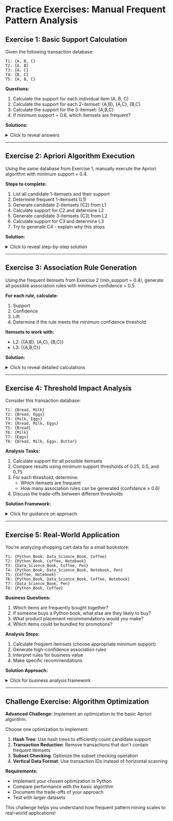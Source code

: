 # Practice Exercises: Manual Frequent Pattern Analysis

## Exercise 1: Basic Support Calculation

Given the following transaction database:

```
T1: {A, B, C}
T2: {A, B}
T3: {A, C}
T4: {B, C}
T5: {A, B, C}
```

**Questions:**
1. Calculate the support for each individual item (A, B, C)
2. Calculate the support for each 2-itemset: {A,B}, {A,C}, {B,C}
3. Calculate the support for the 3-itemset: {A,B,C}
4. If minimum support = 0.6, which itemsets are frequent?

**Solutions:**
<details>
<summary>Click to reveal answers</summary>

1. Individual item support:
   - A: appears in T1, T2, T3, T5 → 4/5 = 0.8
   - B: appears in T1, T2, T4, T5 → 4/5 = 0.8  
   - C: appears in T1, T3, T4, T5 → 4/5 = 0.8

2. 2-itemset support:
   - {A,B}: appears in T1, T2, T5 → 3/5 = 0.6
   - {A,C}: appears in T1, T3, T5 → 3/5 = 0.6
   - {B,C}: appears in T1, T4, T5 → 3/5 = 0.6

3. 3-itemset support:
   - {A,B,C}: appears in T1, T5 → 2/5 = 0.4

4. Frequent itemsets (min_support = 0.6):
   - L1: {A}, {B}, {C}
   - L2: {A,B}, {A,C}, {B,C}
   - L3: {} (empty, {A,B,C} has support 0.4 < 0.6)

</details>

---

## Exercise 2: Apriori Algorithm Execution

Using the same database from Exercise 1, manually execute the Apriori algorithm with minimum support = 0.4.

**Steps to complete:**
1. List all candidate 1-itemsets and their support
2. Determine frequent 1-itemsets (L1)
3. Generate candidate 2-itemsets (C2) from L1
4. Calculate support for C2 and determine L2
5. Generate candidate 3-itemsets (C3) from L2
6. Calculate support for C3 and determine L3
7. Try to generate C4 - explain why this stops

**Solution:**
<details>
<summary>Click to reveal step-by-step solution</summary>

**Step 1: Candidate 1-itemsets**
- C1 = {{A}, {B}, {C}}
- Support: A=0.8, B=0.8, C=0.8

**Step 2: Frequent 1-itemsets**
- L1 = {{A}, {B}, {C}} (all ≥ 0.4)

**Step 3: Generate C2**
- C2 = {{A,B}, {A,C}, {B,C}}

**Step 4: Support for C2 and L2**
- {A,B}: 0.6 ≥ 0.4 ✓
- {A,C}: 0.6 ≥ 0.4 ✓  
- {B,C}: 0.6 ≥ 0.4 ✓
- L2 = {{A,B}, {A,C}, {B,C}}

**Step 5: Generate C3**
- C3 = {{A,B,C}} (only one possible combination)

**Step 6: Support for C3 and L3**
- {A,B,C}: 0.4 ≥ 0.4 ✓
- L3 = {{A,B,C}}

**Step 7: Generate C4**
- Cannot generate C4 because we need at least 2 frequent 3-itemsets to create 4-itemsets
- Algorithm terminates

</details>

---

## Exercise 3: Association Rule Generation

Using the frequent itemsets from Exercise 2 (min_support = 0.4), generate all possible association rules with minimum confidence = 0.5.

**For each rule, calculate:**
1. Support
2. Confidence  
3. Lift
4. Determine if the rule meets the minimum confidence threshold

**Itemsets to work with:**
- L2: {{A,B}, {A,C}, {B,C}}
- L3: {{A,B,C}}

**Solution:**
<details>
<summary>Click to reveal detailed calculations</summary>

**From {A,B} (support = 0.6):**
1. A → B: 
   - Confidence = 0.6/0.8 = 0.75 ≥ 0.5 ✓
   - Lift = 0.75/0.8 = 0.9375
2. B → A:
   - Confidence = 0.6/0.8 = 0.75 ≥ 0.5 ✓  
   - Lift = 0.75/0.8 = 0.9375

**From {A,C} (support = 0.6):**
3. A → C:
   - Confidence = 0.6/0.8 = 0.75 ≥ 0.5 ✓
   - Lift = 0.75/0.8 = 0.9375
4. C → A:
   - Confidence = 0.6/0.8 = 0.75 ≥ 0.5 ✓
   - Lift = 0.75/0.8 = 0.9375

**From {B,C} (support = 0.6):**
5. B → C:
   - Confidence = 0.6/0.8 = 0.75 ≥ 0.5 ✓
   - Lift = 0.75/0.8 = 0.9375
6. C → B:
   - Confidence = 0.6/0.8 = 0.75 ≥ 0.5 ✓
   - Lift = 0.75/0.8 = 0.9375

**From {A,B,C} (support = 0.4):**
7. A → {B,C}:
   - Confidence = 0.4/0.8 = 0.5 ≥ 0.5 ✓
   - Lift = 0.5/0.6 = 0.833
8. B → {A,C}:
   - Confidence = 0.4/0.8 = 0.5 ≥ 0.5 ✓
   - Lift = 0.5/0.6 = 0.833
9. C → {A,B}:
   - Confidence = 0.4/0.8 = 0.5 ≥ 0.5 ✓
   - Lift = 0.5/0.6 = 0.833
10. {A,B} → C:
    - Confidence = 0.4/0.6 = 0.667 ≥ 0.5 ✓
    - Lift = 0.667/0.8 = 0.833
11. {A,C} → B:
    - Confidence = 0.4/0.6 = 0.667 ≥ 0.5 ✓
    - Lift = 0.667/0.8 = 0.833
12. {B,C} → A:
    - Confidence = 0.4/0.6 = 0.667 ≥ 0.5 ✓
    - Lift = 0.667/0.8 = 0.833

**All 12 rules meet the minimum confidence threshold!**

</details>

---

## Exercise 4: Threshold Impact Analysis

Consider this transaction database:

```
T1: {Bread, Milk}
T2: {Bread, Eggs}  
T3: {Milk, Eggs}
T4: {Bread, Milk, Eggs}
T5: {Bread}
T6: {Milk}
T7: {Eggs}
T8: {Bread, Milk, Eggs, Butter}
```

**Analysis Tasks:**
1. Calculate support for all possible itemsets
2. Compare results using minimum support thresholds of 0.25, 0.5, and 0.75
3. For each threshold, determine:
   - Which itemsets are frequent
   - How many association rules can be generated (confidence ≥ 0.6)
4. Discuss the trade-offs between different thresholds

**Solution Framework:**
<details>
<summary>Click for guidance on approach</summary>

**Step 1: Calculate all supports**
- Individual items: Bread, Milk, Eggs, Butter
- 2-itemsets: All combinations of items that appear together
- 3-itemsets: {Bread,Milk,Eggs}
- 4-itemsets: {Bread,Milk,Eggs,Butter}

**Step 2: Apply thresholds**
- min_support = 0.25 (2/8 transactions)
- min_support = 0.5 (4/8 transactions)  
- min_support = 0.75 (6/8 transactions)

**Step 3: Count rules**
- For each frequent itemset size ≥ 2, count possible rules
- Check confidence ≥ 0.6 for each rule

**Step 4: Trade-off analysis**
- Higher threshold: Fewer, more reliable patterns
- Lower threshold: More patterns, potentially noisy
- Business context determines optimal threshold

</details>

---

## Exercise 5: Real-World Application

You're analyzing shopping cart data for a small bookstore:

```
T1: {Python_Book, Data_Science_Book, Coffee}
T2: {Python_Book, Coffee, Notebook}
T3: {Data_Science_Book, Coffee, Pen}
T4: {Python_Book, Data_Science_Book, Notebook, Pen}
T5: {Coffee, Notebook}
T6: {Python_Book, Data_Science_Book, Coffee, Notebook}
T7: {Data_Science_Book, Pen}
T8: {Python_Book, Coffee}
```

**Business Questions:**
1. Which items are frequently bought together?
2. If someone buys a Python book, what else are they likely to buy?
3. What product placement recommendations would you make?
4. Which items could be bundled for promotions?

**Analysis Steps:**
1. Calculate frequent itemsets (choose appropriate minimum support)
2. Generate high-confidence association rules
3. Interpret rules for business value
4. Make specific recommendations

**Solution Approach:**
<details>
<summary>Click for business analysis framework</summary>

**Step 1: Choose minimum support**
- Consider: 8 transactions, small bookstore
- Suggested: min_support = 0.375 (3/8) to capture meaningful patterns

**Step 2: Business-focused rule interpretation**
- Look for rules with high confidence AND business sense
- Consider profit margins, inventory turnover
- Identify cross-selling opportunities

**Step 3: Actionable recommendations**
- Product placement: Put frequently associated items near each other
- Bundles: Create packages from strong association rules  
- Inventory: Stock complementary items proportionally
- Marketing: Target customers based on purchase patterns

**Step 4: Monitor and iterate**
- Track success of implemented recommendations
- Adjust thresholds based on business outcomes
- Regularly update analysis with new data

</details>

---

## Challenge Exercise: Algorithm Optimization

**Advanced Challenge:** Implement an optimization to the basic Apriori algorithm.

Choose one optimization to implement:

1. **Hash Tree**: Use hash trees to efficiently count candidate support
2. **Transaction Reduction**: Remove transactions that don't contain frequent itemsets
3. **Subset Checking**: Optimize the subset checking operation
4. **Vertical Data Format**: Use transaction IDs instead of horizontal scanning

**Requirements:**
- Implement your chosen optimization in Python
- Compare performance with the basic algorithm
- Document the trade-offs of your approach
- Test with larger datasets

This challenge helps you understand how frequent pattern mining scales to real-world applications!